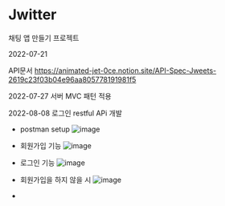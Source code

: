 # Jwitter
채팅 앱 만들기 프로젝트

2022-07-21

API문서
https://animated-jet-0ce.notion.site/API-Spec-Jweets-2619c23f03b04e96aa805778191981f5


2022-07-27
서버 MVC 패턴 적용

2022-08-08
로그인 restful APi 개발

- postman setup
![image](https://user-images.githubusercontent.com/50416571/184054960-062310fc-7a79-47b2-8192-251dd04ff1c4.png)


- 회원가입 기능 
![image](https://user-images.githubusercontent.com/50416571/184050986-d4ced5db-15cf-4fb2-a86a-c34bc1ea33fe.png)

- 로그인 기능
![image](https://user-images.githubusercontent.com/50416571/184051123-db1ea9e7-5e1d-4278-b171-2f361fa230f0.png)

- 회원가입을 하지 않을 시
![image](https://user-images.githubusercontent.com/50416571/184052465-a0f82c0c-9ff1-4cd7-8032-b1f6b250d10d.png)

- 
